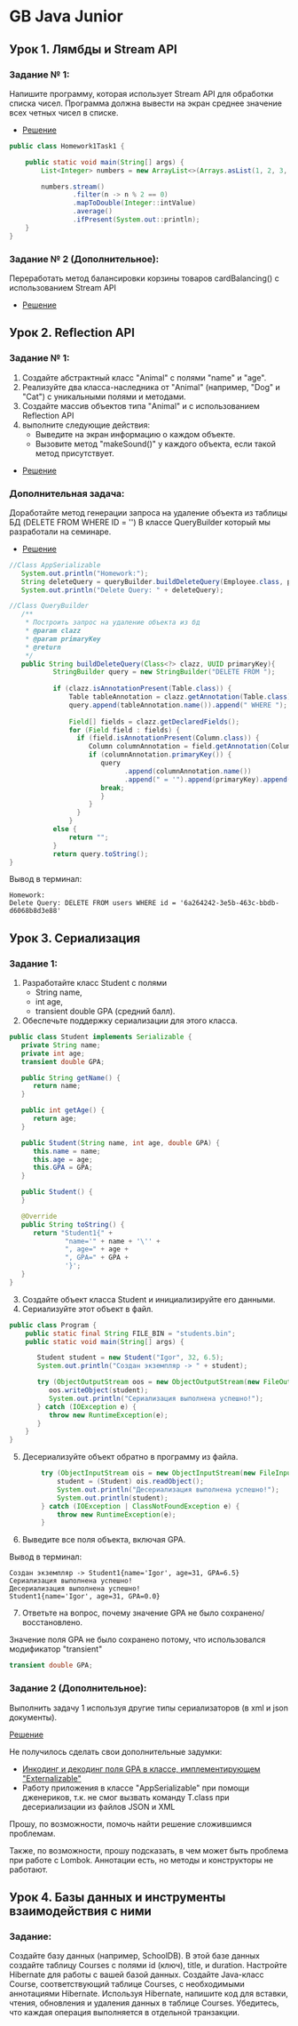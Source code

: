 # GB Java Junior
## Урок 1. Лямбды и Stream API
### Задание № 1:
Напишите программу, которая использует Stream API 
для обработки списка чисел. 
Программа должна вывести на экран среднее значение 
всех четных чисел в списке.
* [Решение](src/main/java/ru/gb/ergakov/lesson1/homework1/Homework1Task1.java)

```java
public class Homework1Task1 {

    public static void main(String[] args) {
        List<Integer> numbers = new ArrayList<>(Arrays.asList(1, 2, 3, 4, 5, 6, 7, 8, 9, 10));

        numbers.stream()
                .filter(n -> n % 2 == 0)
                .mapToDouble(Integer::intValue)
                .average()
                .ifPresent(System.out::println);
    }
}
```

### Задание № 2 (Дополнительное):
Переработать метод балансировки корзины товаров 
cardBalancing() с использованием Stream API
* [Решение](src/main/java/ru/gb/ergakov/lesson1/seminar1/task2/Cart.java)

## Урок 2. Reflection API
### Задание № 1:
1. Создайте абстрактный класс "Animal" с полями "name" и "age".
2. Реализуйте два класса-наследника от "Animal" (например, "Dog" и "Cat") 
с уникальными полями и методами.
3. Создайте массив объектов типа "Animal" и с использованием Reflection API
4. выполните следующие действия:
   * Выведите на экран информацию о каждом объекте.
   * Вызовите метод "makeSound()" у каждого объекта, если такой метод присутствует.
* [Решение](src/main/java/ru/gb/ergakov/lesson2/Homework2/Program.java)

### Дополнительная задача:
Доработайте метод генерации запроса на удаление объекта из таблицы БД 
(DELETE FROM <Table> WHERE ID = '<id>')
В классе QueryBuilder который мы разработали на семинаре.
* [Решение](src/main/java/ru/gb/ergakov/lesson2/Seminar2/task2/QueryBuilder.java)

```java
//Class AppSerializable
   System.out.println("Homework:");
   String deleteQuery = queryBuilder.buildDeleteQuery(Employee.class, pk);
   System.out.println("Delete Query: " + deleteQuery);

//Class QueryBuilder
   /**
    * Построить запрос на удаление объекта из бд
    * @param clazz
    * @param primaryKey
    * @return
    */
   public String buildDeleteQuery(Class<?> clazz, UUID primaryKey){
           StringBuilder query = new StringBuilder("DELETE FROM ");
   
           if (clazz.isAnnotationPresent(Table.class)) {
               Table tableAnnotation = clazz.getAnnotation(Table.class);
               query.append(tableAnnotation.name()).append(" WHERE ");
               
               Field[] fields = clazz.getDeclaredFields();
               for (Field field : fields) {
                 if (field.isAnnotationPresent(Column.class)) {
                    Column columnAnnotation = field.getAnnotation(Column.class);
                    if (columnAnnotation.primaryKey()) {
                       query
                             .append(columnAnnotation.name())
                             .append(" = '").append(primaryKey).append("'");
                       break;
                       }
                    }
                 }
               }
           else {
               return "";
           }
           return query.toString();
}
```
Вывод в терминал:
```shell
Homework:
Delete Query: DELETE FROM users WHERE id = '6a264242-3e5b-463c-bbdb-d6068b8d3e88'
```

## Урок 3. Сериализация
### Задание 1:
1. Разработайте класс Student с полями 
   * String name, 
   * int age, 
   * transient double GPA (средний балл).
2. Обеспечьте поддержку сериализации для этого класса.
```java
public class Student implements Serializable {
   private String name;
   private int age;
   transient double GPA;

   public String getName() {
      return name;
   }

   public int getAge() {
      return age;
   }

   public Student(String name, int age, double GPA) {
      this.name = name;
      this.age = age;
      this.GPA = GPA;
   }

   public Student() {
   }

   @Override
   public String toString() {
      return "Student1{" +
              "name='" + name + '\'' +
              ", age=" + age +
              ", GPA=" + GPA +
              '}';
   }
}
```
3. Создайте объект класса Student и инициализируйте его данными.
4. Сериализуйте этот объект в файл.
```java
public class Program {
    public static final String FILE_BIN = "students.bin";
    public static void main(String[] args) {

       Student student = new Student("Igor", 32, 6.5);
       System.out.println("Создан экземпляр -> " + student);

       try (ObjectOutputStream oos = new ObjectOutputStream(new FileOutputStream(FILE_BIN))) {
          oos.writeObject(student);
          System.out.println("Сериализация выполнена успешно!");
       } catch (IOException e) {
          throw new RuntimeException(e);
       }
    }
}
```
5. Десериализуйте объект обратно в программу из файла.
```java
        try (ObjectInputStream ois = new ObjectInputStream(new FileInputStream(FILE_BIN))) {
            student = (Student) ois.readObject();
            System.out.println("Десериализация выполнена успешно!");
            System.out.println(student);
        } catch (IOException | ClassNotFoundException e) {
            throw new RuntimeException(e);
        }
```
6. Выведите все поля объекта, включая GPA.

Вывод в терминал:
```shell
Создан экземпляр -> Student1{name='Igor', age=31, GPA=6.5}
Сериализация выполнена успешно!
Десериализация выполнена успешно!
Student1{name='Igor', age=31, GPA=0.0}
```
7. Ответьте на вопрос, почему значение GPA не было сохранено/восстановлено.

Значение поля GPA не было сохранено потому, что использовался модификатор "transient"
```java
transient double GPA;
```

### Задание 2 (Дополнительное):
Выполнить задачу 1 используя другие типы сериализаторов 
(в xml и json документы).

[Решение](src/main/java/ru/gb/ergakov/lesson3/homework3/AppSerializable.java)

Не получилось сделать свои дополнительные задумки:

* [Инкодинг и декодинг поля GPA в классе, имплементирующем "Externalizable"](src/main/java/ru/gb/ergakov/lesson3/homework3/Student2.java)
* Работу приложения в классе "AppSerializable" при помощи дженериков,
т.к. не смог вызвать команду T.class при десериализации из файлов
JSON и XML

Прошу, по возможности, помочь найти решение сложившимся проблемам.

Также, по возможности, прошу подсказать, в чем может быть проблема при
работе с Lombok. Аннотации есть, но методы и конструкторы не работают.

## Урок 4. Базы данных и инструменты взаимодействия с ними
### Задание:
Создайте базу данных (например, SchoolDB).
В этой базе данных создайте таблицу Courses с полями id (ключ), title, и duration.
Настройте Hibernate для работы с вашей базой данных.
Создайте Java-класс Course, соответствующий таблице Courses, с необходимыми аннотациями Hibernate.
Используя Hibernate, напишите код для вставки, чтения, обновления и удаления данных в таблице Courses.
Убедитесь, что каждая операция выполняется в отдельной транзакции.

